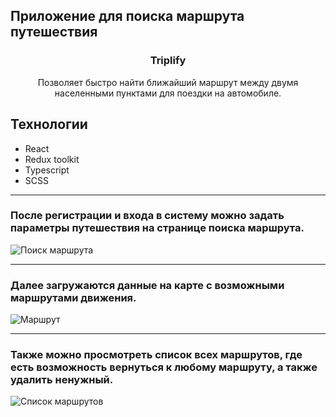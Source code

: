 ## Приложение для поиска маршрута путешествия

<h3 align="center">Triplify</h3>

<p align="center">
  Позволяет быстро найти ближайший маршрут между двумя населенными пунктами для поездки на автомобиле.
  <br></p>  

## Технологии
<ul>
<li>React</li>
<li>Redux toolkit</li>
<li>Typescript</li>
<li>SCSS</li>
</ul>

---

### После регистрации и входа в систему можно задать параметры путешествия на странице поиска маршрута.

![Поиск маршрута](https://github.com/OrdinAndrey/trip/assets/130368254/e716001e-1cb9-454e-9345-f984ff87b961)

---

### Далее загружаются данные на карте с возможными маршрутами движения.
![Маршрут](https://github.com/OrdinAndrey/trip/assets/130368254/4cdf8104-124e-4a7d-927b-97a97c774473)

---

### Также можно просмотреть список всех маршрутов, где есть возможность вернуться к любому маршруту, а также удалить ненужный.

![Список маршрутов](https://github.com/OrdinAndrey/trip/assets/130368254/93586f94-0109-4474-9f3b-1e2ff85a45c9)
